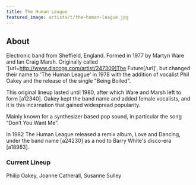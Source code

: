 ```yaml
---
title: The Human League
featured_image: artists/t/the-human-league.jpg
---
```

## About

Electronic band from Sheffield, England. Formed in 1977 by Martyn Ware and Ian Craig Marsh. Originally called '[url=http://www.discogs.com/artist/247309]The Future[/url]', but changed their name to 'The Human League' in 1978 with the addition of vocalist Phil Oakey and the release of the single "Being Boiled".

This original lineup lasted until 1980, after which Ware and Marsh left to form [a12340]. Oakey kept the band name and added female vocalists, and it is this incarnation that gained widespread popularity.

Mainly known for a synthesizer based pop sound, in particular the song “Don’t You Want Me”.

In 1982 The Human League released a remix album, Love and Dancing, under the band name [a24230] as a nod to Barry White's disco-era [a18983].

### Current Lineup

Philip Oakey, Joanne Catherall, Susanne Sulley

